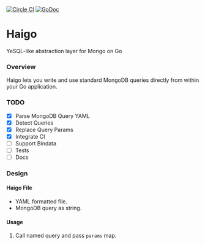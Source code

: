 [![Circle CI](https://circleci.com/gh/ahamidi/haigo.svg?style=svg)](https://circleci.com/gh/ahamidi/haigo)
[![GoDoc](https://godoc.org/github.com/ahamidi/haigo?status.svg)](https://godoc.org/github.com/ahamidi/haigo)

# Haigo 
YeSQL-like abstraction layer for Mongo on Go

### Overview
Haigo lets you write and use standard MongoDB queries directly from within your
Go application.


### TODO

- [x] Parse MongoDB Query YAML
- [x] Detect Queries
- [x] Replace Query Params
- [x] Integrate CI
- [ ] Support Bindata
- [ ] Tests
- [ ] Docs

### Design

#### Haigo File

* YAML formatted file.
* MongoDB query as string.

#### Usage

1. Call named query and pass `params` map.
